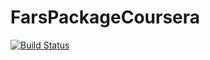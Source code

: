 # FarsPackageCoursera

[![Build Status](https://travis-ci.org/BioPat/FarsPackageCoursera.svg?branch=master)](https://travis-ci.org/BioPat/FarsPackageCoursera)
